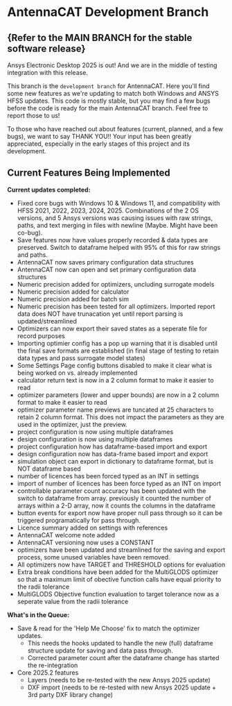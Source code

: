 # AntennaCAT Development Branch
## {Refer to the MAIN BRANCH for the stable software release}

Ansys Electronic Desktop 2025 is out! And we are in the middle of testing integration with this release.

This branch is the `development branch` for AntennaCAT. Here you'll find some new features as we're updating to match both Windows and ANSYS HFSS updates. This code is mostly stable, but you may find a few bugs before the code is ready for the main AntennaCAT branch. Feel free to report those to us! 

To those who have reached out about features (current, planned, and a few bugs), we want to say THANK YOU!! Your input has been greatly appreciated, especially in the early stages of this project and its development.


## Current Features Being Implemented

**Current updates completed:**
* Fixed core bugs with Windows 10 & Windows 11, and compatibility with HFSS 2021, 2022, 2023, 2024, 2025. Combinations of the 2 OS versions, and 5 Ansys versions was causing issues with raw strings, paths, and text merging in files with newline (Maybe. Might have been co-bug).
* Save features now have values properly recorded & data types are preserved. Switch to dataframe helped with 95% of this for raw strings and paths.
* AntennaCAT now saves primary configuration data structures
* AntennaCAT now can open and set primary configuration data structures
* Numeric precision added for optimizers, uncluding surrogate models
* Numeric precision added for calculator
* Numeric precision added for batch sim
* Numeric precision has been tested for all optimizers. Imported report data does NOT have trunacation yet until report parsing is updated/streamlined
* Optimizers can now export their saved states as a seperate file for record purposes
* Importing optimier config has a pop up warning that it is disabled until the final save formats are established  (in final stage of testing to retain data types and pass surrogate model states)
* Some Settings Page config buttons disabled to make it clear what is being worked on vs. already implemented
* calculator return text is now in a 2 column format to make it easier to read
* optimizer parameters (lower and upper bounds) are now in a 2 column format to make it easier to read
* optimizer parameter name previews are tuncated at 25 characters to retain 2 column format. This does not impact the parameters as they are used in the optimizer, just the preview. 
* project configuration is now using multiple dataframes
* design configuration is now using multiple dataframes
* project configuration how has dataframe-based import and export
* design configuration now has data-frame based import and export
* simulation object can export in dictionary to dataframe format, but is NOT dataframe based
* number of licences has been forced typed as an INT in settings
* import of number of licences has been force typed as an INT on import
* controllable parameter count accuracy has been updated with the switch to dataframe from array. previously it counted the number of arrays within a 2-D array, now it counts the columns in the dataframe 
* button events for export now have proper null pass through so it can be triggered programatically for pass through. 
* Licence summary added on settings with references
* AntennaCAT welcome note added
* AntennaCAT versioning now uses a CONSTANT 
* optimizers have been updated and streamlined for the saving and export process, some unused variables have been removed. 
* All optimizers now have TARGET and THRESHOLD options for evaluation
* Extra break conditions have been added for the MultiGLODS optimizer so that a maximum limit of obective function calls have equal priority to the radii tolerance
* MultiGLODS Objective function evaluation to target tolerance now as a seperate value from the radii tolerance



**What's in the Queue:**
* Save & read for the 'Help Me Choose' fix to match the optimizer updates.
  * This needs the hooks updated to handle the new (full) dataframe structure update for saving and data pass through. 
  * Corrected parameter count after the dataframe change has started the re-integration
* Core 2025.2 features
  * Layers (needs to be re-tested with the new Ansys 2025 update)
  * DXF import (needs to be re-tested with new Ansys 2025 update + 3rd party DXF library change)

